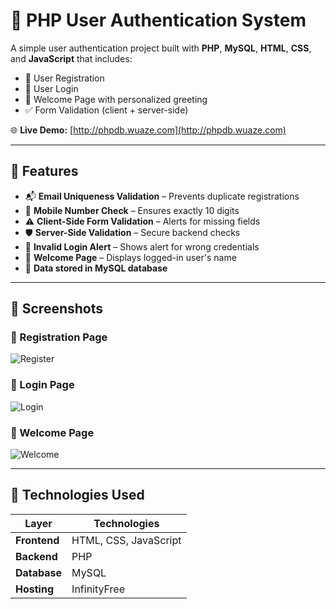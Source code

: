 # 🔐 PHP User Authentication System

A simple user authentication project built with **PHP**, **MySQL**, **HTML**, **CSS**, and **JavaScript** that includes:

- 📝 User Registration
- 🔐 User Login
- 👋 Welcome Page with personalized greeting
- ✅ Form Validation (client + server-side)

🌐 **Live Demo:** [http://phpdb.wuaze.com](http://phpdb.wuaze.com)

---

## 🎯 Features

- 📬 **Email Uniqueness Validation** – Prevents duplicate registrations
- 📱 **Mobile Number Check** – Ensures exactly 10 digits
- ⚠️ **Client-Side Form Validation** – Alerts for missing fields
- 🛡️ **Server-Side Validation** – Secure backend checks
- 🔑 **Invalid Login Alert** – Shows alert for wrong credentials
- 👋 **Welcome Page** – Displays logged-in user's name
- 💾 **Data stored in MySQL database**

---

## 📸 Screenshots


### 📝 Registration Page  
![Register](screenshots/register.png)

### 🔐 Login Page  
![Login](screenshots/login.png)

### 👋 Welcome Page  
![Welcome](screenshots/welcome.png)

---

## 🧰 Technologies Used

| Layer        | Technologies         |
|--------------|----------------------|
| **Frontend** | HTML, CSS, JavaScript |
| **Backend**  | PHP                   |
| **Database** | MySQL                 |
| **Hosting**  | InfinityFree          |

 
